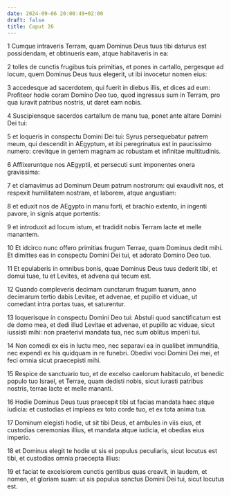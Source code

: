 ```yaml
---
date: 2024-09-06 20:00:49+02:00
draft: false
title: Caput 26
---
```





1 Cumque intraveris Terram, quam Dominus Deus tuus tibi daturus est possidendam, et obtinueris eam, atque habitaveris in ea:

2 tolles de cunctis frugibus tuis primitias, et pones in cartallo, pergesque ad locum, quem Dominus Deus tuus elegerit, ut ibi invocetur nomen eius:

3 accedesque ad sacerdotem, qui fuerit in diebus illis, et dices ad eum: Profiteor hodie coram Domino Deo tuo, quod ingressus sum in Terram, pro qua iuravit patribus nostris, ut daret eam nobis.

4 Suscipiensque sacerdos cartallum de manu tua, ponet ante altare Domini Dei tui:

5 et loqueris in conspectu Domini Dei tui: Syrus persequebatur patrem meum, qui descendit in AEgyptum, et ibi peregrinatus est in paucissimo numero: crevitque in gentem magnam ac robustam et infinitae multitudinis.

6 Afflixeruntque nos AEgyptii, et persecuti sunt imponentes onera gravissima:

7 et clamavimus ad Dominum Deum patrum nostrorum: qui exaudivit nos, et respexit humilitatem nostram, et laborem, atque angustiam:

8 et eduxit nos de AEgypto in manu forti, et brachio extento, in ingenti pavore, in signis atque portentis:

9 et introduxit ad locum istum, et tradidit nobis Terram lacte et melle manantem.

10 Et idcirco nunc offero primitias frugum Terrae, quam Dominus dedit mihi. Et dimittes eas in conspectu Domini Dei tui, et adorato Domino Deo tuo.

11 Et epulaberis in omnibus bonis, quae Dominus Deus tuus dederit tibi, et domui tuae, tu et Levites, et advena qui tecum est.

12 Quando compleveris decimam cunctarum frugum tuarum, anno decimarum tertio dabis Levitae, et advenae, et pupillo et viduae, ut comedant intra portas tuas, et saturentur.

13 loquerisque in conspectu Domini Deo tui: Abstuli quod sanctificatum est de domo mea, et dedi illud Levitae et advenae, et pupillo ac viduae, sicut iussisti mihi: non praeterivi mandata tua, nec sum oblitus imperii tui.

14 Non comedi ex eis in luctu meo, nec separavi ea in qualibet immunditia, nec expendi ex his quidquam in re funebri. Obedivi voci Domini Dei mei, et feci omnia sicut praecepisti mihi.

15 Respice de sanctuario tuo, et de excelso caelorum habitaculo, et benedic populo tuo Israel, et Terrae, quam dedisti nobis, sicut iurasti patribus nostris, terrae lacte et melle mananti.

16 Hodie Dominus Deus tuus praecepit tibi ut facias mandata haec atque iudicia: et custodias et impleas ex toto corde tuo, et ex tota anima tua.

17 Dominum elegisti hodie, ut sit tibi Deus, et ambules in viis eius, et custodias ceremonias illius, et mandata atque iudicia, et obedias eius imperio.

18 et Dominus elegit te hodie ut sis ei populus peculiaris, sicut locutus est tibi, et custodias omnia praecepta illius:

19 et faciat te excelsiorem cunctis gentibus quas creavit, in laudem, et nomen, et gloriam suam: ut sis populus sanctus Domini Dei tui, sicut locutus est.

